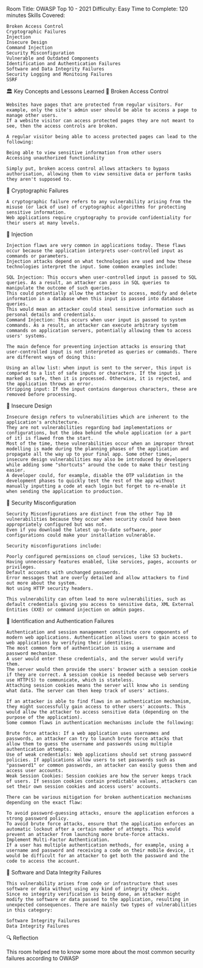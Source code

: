 Room Title: OWASP Top 10 - 2021
Difficulty: Easy
Time to Complete: 120 minutes
Skills Covered:

    Broken Access Control
    Cryptographic Failures
    Injection
    Insecure Design
    Command Injection
    Security Misconfiguration
    Vulnerable and Outdated Components
    Identification and Authentication Failures
    Software and Data Integrity Failures
    Security Logging and Monitoing Failures
    SSRF
    
🏛️ Key Concepts and Lessons Learned
🔹 Broken Access Control
  
    Websites have pages that are protected from regular visitors. For example, only the site's admin user should be able to access a page to manage other users. 
    If a website visitor can access protected pages they are not meant to see, then the access controls are broken.

    A regular visitor being able to access protected pages can lead to the following:

    Being able to view sensitive information from other users
    Accessing unauthorized functionality

    Simply put, broken access control allows attackers to bypass authorisation, allowing them to view sensitive data or perform tasks they aren't supposed to.

🔹 Cryptographic Failures
     
    A cryptographic failure refers to any vulnerability arising from the misuse (or lack of use) of cryptographic algorithms for protecting sensitive information. 
    Web applications require cryptography to provide confidentiality for their users at many levels. 

🔹 Injection

    Injection flaws are very common in applications today. These flaws occur because the application interprets user-controlled input as commands or parameters. 
    Injection attacks depend on what technologies are used and how these technologies interpret the input. Some common examples include:

    SQL Injection: This occurs when user-controlled input is passed to SQL queries. As a result, an attacker can pass in SQL queries to manipulate the outcome of such queries. 
    This could potentially allow the attacker to access, modify and delete information in a database when this input is passed into database queries. 
    This would mean an attacker could steal sensitive information such as personal details and credentials.
    Command Injection: This occurs when user input is passed to system commands. As a result, an attacker can execute arbitrary system commands on application servers, potentially allowing them to access users' systems.

    The main defence for preventing injection attacks is ensuring that user-controlled input is not interpreted as queries or commands. There are different ways of doing this:

    Using an allow list: when input is sent to the server, this input is compared to a list of safe inputs or characters. If the input is marked as safe, then it is processed. Otherwise, it is rejected, and the application throws an error.
    Stripping input: If the input contains dangerous characters, these are removed before processing.

  🔹 Insecure Design

    Insecure design refers to vulnerabilities which are inherent to the application's architecture. 
    They are not vulnerabilities regarding bad implementations or configurations, but the idea behind the whole application (or a part of it) is flawed from the start. 
    Most of the time, these vulnerabilities occur when an improper threat modelling is made during the planning phases of the application and propagate all the way up to your final app. Some other times, 
    insecure design vulnerabilities may also be introduced by developers while adding some "shortcuts" around the code to make their testing easier. 
    A developer could, for example, disable the OTP validation in the development phases to quickly test the rest of the app without manually inputting a code at each login but forget to re-enable it when sending the application to production.

  🔹 Security Misconfiguration

    Security Misconfigurations are distinct from the other Top 10 vulnerabilities because they occur when security could have been appropriately configured but was not. 
    Even if you download the latest up-to-date software, poor configurations could make your installation vulnerable.

    Security misconfigurations include:

    Poorly configured permissions on cloud services, like S3 buckets.
    Having unnecessary features enabled, like services, pages, accounts or privileges.
    Default accounts with unchanged passwords.
    Error messages that are overly detailed and allow attackers to find out more about the system.
    Not using HTTP security headers.

    This vulnerability can often lead to more vulnerabilities, such as default credentials giving you access to sensitive data, XML External Entities (XXE) or command injection on admin pages.

  🔹 Identification and Authentication Failures

    Authentication and session management constitute core components of modern web applications. Authentication allows users to gain access to web applications by verifying their identities. 
    The most common form of authentication is using a username and password mechanism. 
    A user would enter these credentials, and the server would verify them. 
    The server would then provide the users' browser with a session cookie if they are correct. A session cookie is needed because web servers use HTTP(S) to communicate, which is stateless. 
    Attaching session cookies means the server will know who is sending what data. The server can then keep track of users' actions. 

    If an attacker is able to find flaws in an authentication mechanism, they might successfully gain access to other users' accounts. This would allow the attacker to access sensitive data (depending on the purpose of the application). 
    Some common flaws in authentication mechanisms include the following:

    Brute force attacks: If a web application uses usernames and passwords, an attacker can try to launch brute force attacks that allow them to guess the username and passwords using multiple authentication attempts. 
    Use of weak credentials: Web applications should set strong password policies. If applications allow users to set passwords such as "password1" or common passwords, an attacker can easily guess them and access user accounts.
    Weak Session Cookies: Session cookies are how the server keeps track of users. If session cookies contain predictable values, attackers can set their own session cookies and access users' accounts. 

    There can be various mitigation for broken authentication mechanisms depending on the exact flaw:

    To avoid password-guessing attacks, ensure the application enforces a strong password policy. 
    To avoid brute force attacks, ensure that the application enforces an automatic lockout after a certain number of attempts. This would prevent an attacker from launching more brute-force attacks.
    Implement Multi-Factor Authentication. 
    If a user has multiple authentication methods, for example, using a username and password and receiving a code on their mobile device, it would be difficult for an attacker to get both the password and the code to access the account.

  🔹 Software and Data Integrity Failures

    This vulnerability arises from code or infrastructure that uses software or data without using any kind of integrity checks. 
    Since no integrity verification is being done, an attacker might modify the software or data passed to the application, resulting in unexpected consequences. There are mainly two types of vulnerabilities in this category:

    Software Integrity Failures
    Data Integrity Failures
    
🔍 Reflection

This room helped me to know some more about the most common security failures according to OWASP
